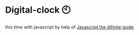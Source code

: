 # Digital-clock 🕙                                                                                                                                                                                                                                                                                                                                 
this time with javascript by help of <a href="https://www.oreilly.com/library/view/javascript-the-definitive/0596101996/">Javascript the difinite guide</a>  
 
   

